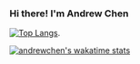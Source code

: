 ### Hi there! I'm Andrew Chen

[![Top Langs](https://github-readme-stats.vercel.app/api/top-langs/?username=anyuan-chen)](https://github.com/anyuan-chen). 

   
[![andrewchen's wakatime stats](https://github-readme-stats.vercel.app/api/wakatime?username=andrewchen)](https://wakatime.com/@andrewchen)
    
   
 
   
   
